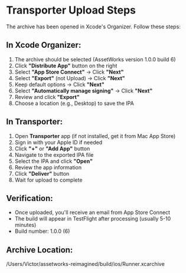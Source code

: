 # Transporter Upload Steps

The archive has been opened in Xcode's Organizer. Follow these steps:

## In Xcode Organizer:
1. The archive should be selected (AssetWorks version 1.0.0 build 6)
2. Click **"Distribute App"** button on the right
3. Select **"App Store Connect"** → Click **"Next"**
4. Select **"Export"** (not Upload) → Click **"Next"**
5. Keep default options → Click **"Next"**
6. Select **"Automatically manage signing"** → Click **"Next"**
7. Review and click **"Export"**
8. Choose a location (e.g., Desktop) to save the IPA

## In Transporter:
1. Open **Transporter** app (if not installed, get it from Mac App Store)
2. Sign in with your Apple ID if needed
3. Click **"+"** or **"Add App"** button
4. Navigate to the exported IPA file
5. Select the IPA and click **"Open"**
6. Review the app information
7. Click **"Deliver"** button
8. Wait for upload to complete

## Verification:
- Once uploaded, you'll receive an email from App Store Connect
- The build will appear in TestFlight after processing (usually 5-10 minutes)
- Build number: 1.0.0 (6)

## Archive Location:
/Users/Victor/assetworks-reimagined/build/ios/Runner.xcarchive
